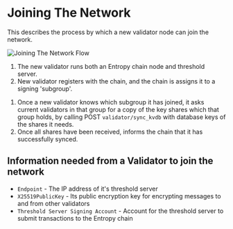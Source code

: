 
# Joining The Network

This describes the process by which a new validator node can join the network.

![Joining The Network Flow](/sequenceDiagrams/joiningTheNetwork.svg)

1. The new validator runs both an Entropy chain node and threshold server.
1. New validator registers with the chain, and the chain is assigns it to a signing 'subgroup'.
<!-- // JA a mix of substrate stuff then the extra stuff below see https://wiki.polkadot.network/docs/maintain-guides-how-to-validate-polkadot#:~:text=You%20can%20go%20to%20the,will%20become%20an%20active%20validator. -->
1. Once a new validator knows which subgroup it has joined, it asks current validators in that group for a copy of the key shares which that group holds, by calling POST `validator/sync_kvdb` with database keys of the shares it needs.
1. Once all shares have been received, informs the chain that it has successfully synced. 

## Information needed from a Validator to join the network

- `Endpoint` -  The IP address of it's threshold server
- `X25519PublicKey` - Its public encryption key for encrypting messages to and from other validators
- `Threshold Server Signing Account` - Account for the threshold server to submit transactions to the Entropy chain
